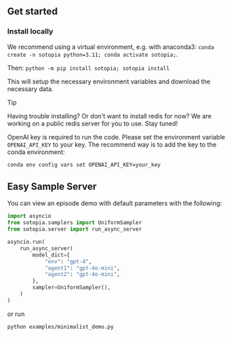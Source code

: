 ## Get started

### Install locally
We recommend using a virtual environment, e.g. with anaconda3: `conda create -n sotopia python=3.11; conda activate sotopia;`.

Then:
`python -m pip install sotopia; sotopia install`

This will setup the necessary environment variables and download the necessary data.

> [!TIP]
> Having trouble installing? Or don't want to install redis for now? We are working on a public redis server for you to use. Stay tuned!

OpenAI key is required to run the code. Please set the environment variable `OPENAI_API_KEY` to your key. The recommend way is to add the key to the conda environment:
```bash
conda env config vars set OPENAI_API_KEY=your_key
```

## Easy Sample Server
You can view an episode demo with default parameters with the following:
```python
import asyncio
from sotopia.samplers import UniformSampler
from sotopia.server import run_async_server

asyncio.run(
    run_async_server(
        model_dict={
            "env": "gpt-4",
            "agent1": "gpt-4o-mini",
            "agent2": "gpt-4o-mini",
        },
        sampler=UniformSampler(),
    )
)
```
or run
```bash
python examples/minimalist_demo.py
```
